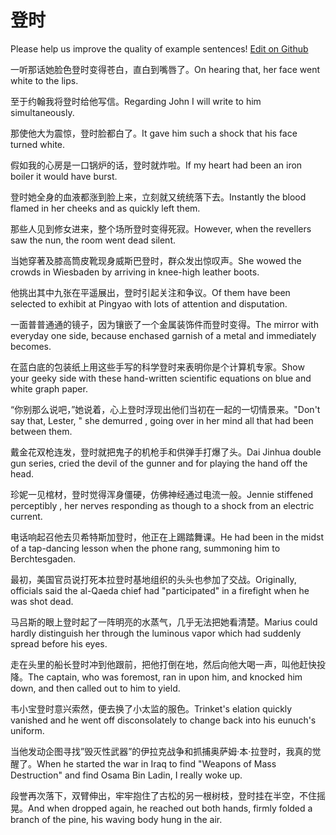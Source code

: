 # 登时

Please help us improve the quality of example sentences! [Edit on Github](https://github.com/jiyushe/jiyu-example-sentence-source/blob/main/chinese/dengshi_1.md)

<p><span class="chinese">一听那话她脸色登时变得苍白，直白到嘴唇了。</span><span class="english">On hearing that, her face went white to the lips.</span></p>

<p><span class="chinese">至于约翰我将登时给他写信。</span><span class="english">Regarding John I will write to him simultaneously.</span></p>

<p><span class="chinese">那使他大为震惊，登时脸都白了。</span><span class="english">It gave him such a shock that his face turned white.</span></p>

<p><span class="chinese">假如我的心房是一口锅炉的话，登时就炸啦。</span><span class="english">If my heart had been an iron boiler it would have burst.</span></p>

<p><span class="chinese">登时她全身的血液都涨到脸上来，立刻就又统统落下去。</span><span class="english">Instantly the blood flamed in her cheeks and as quickly left them.</span></p>

<p><span class="chinese">那些人见到修女进来，整个场所登时变得死寂。</span><span class="english">However, when the revellers saw the nun, the room went dead silent.</span></p>

<p><span class="chinese">当她穿著及膝高筒皮靴现身威斯巴登时，群众发出惊叹声。</span><span class="english">She wowed the crowds in Wiesbaden by arriving in knee-high leather boots.</span></p>

<p><span class="chinese">他挑出其中九张在平遥展出，登时引起关注和争议。</span><span class="english">Of them have been selected to exhibit at Pingyao with lots of attention and disputation.</span></p>

<p><span class="chinese">一面普普通通的镜子，因为镶嵌了一个金属装饰件而登时变得。</span><span class="english">The mirror with everyday one side, because enchased garnish of a metal and immediately becomes.</span></p>

<p><span class="chinese">在蓝白底的包装纸上用这些手写的科学登时来表明你是个计算机专家。</span><span class="english">Show your geeky side with these hand-written scientific equations on blue and white graph paper.</span></p>

<p><span class="chinese">“你别那么说吧，”她说着，心上登时浮现出他们当初在一起的一切情景来。</span><span class="english">"Don't say that, Lester, " she demurred , going over in her mind all that had been between them.</span></p>

<p><span class="chinese">戴金花双枪连发，登时就把鬼子的机枪手和供弹手打爆了头。</span><span class="english">Dai Jinhua double gun series, cried the devil of the gunner and for playing the hand off the head.</span></p>

<p><span class="chinese">珍妮一见棺材，登时觉得浑身僵硬，仿佛神经通过电流一般。</span><span class="english">Jennie stiffened perceptibly , her nerves responding as though to a shock from an electric current.</span></p>

<p><span class="chinese">电话响起召他去贝希特斯加登时，他正在上踢踏舞课。</span><span class="english">He had been in the midst of a tap-dancing lesson when the phone rang, summoning him to Berchtesgaden.</span></p>

<p><span class="chinese">最初，美国官员说打死本拉登时基地组织的头头也参加了交战。</span><span class="english">Originally, officials said the al-Qaeda chief had "participated" in a firefight when he was shot dead.</span></p>

<p><span class="chinese">马吕斯的眼上登时起了一阵明亮的水蒸气，几乎无法把她看清楚。</span><span class="english">Marius could hardly distinguish her through the luminous vapor which had suddenly spread before his eyes.</span></p>

<p><span class="chinese">走在头里的船长登时冲到他跟前，把他打倒在地，然后向他大喝一声，叫他赶快投降。</span><span class="english">The captain, who was foremost, ran in upon him, and knocked him down, and then called out to him to yield.</span></p>

<p><span class="chinese">韦小宝登时意兴索然，便去换了小太监的服色。</span><span class="english">Trinket's elation quickly vanished and he went off disconsolately to change back into his eunuch's uniform.</span></p>

<p><span class="chinese">当他发动企图寻找”毁灭性武器”的伊拉克战争和抓捕奥萨姆·本·拉登时，我真的觉醒了。</span><span class="english">When he started the war in Iraq to find "Weapons of Mass Destruction" and find Osama Bin Ladin, I really woke up.</span></p>

<p><span class="chinese">段誉再次落下，双臂伸出，牢牢抱住了古松的另一根树枝，登时挂在半空，不住摇晃。</span><span class="english">And when dropped again, he reached out both hands, firmly folded a branch of the pine, his waving body hung in the air.</span></p>

